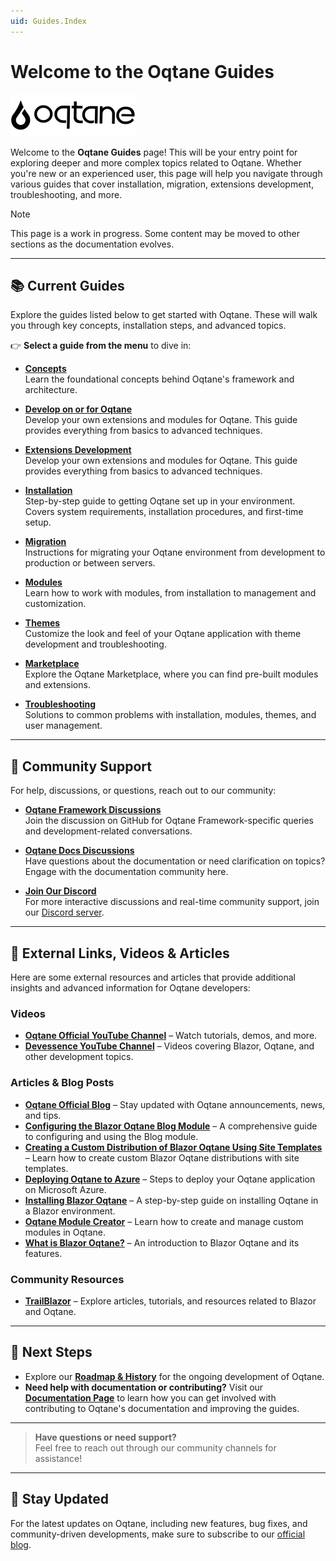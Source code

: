 ```yaml
---
uid: Guides.Index
---
```


# Welcome to the Oqtane Guides

![Oqtane Rocks!](../assets/logo.png)

Welcome to the **Oqtane Guides** page!
This will be your entry point for exploring deeper and more complex topics related to Oqtane.
Whether you're new or an experienced user, this page will help you navigate through various guides
that cover installation, migration, extensions development, troubleshooting, and more.

> [!NOTE]
> This page is a work in progress. Some content may be moved to other sections as the documentation evolves.

---

## 📚 Current Guides

Explore the guides listed below to get started with Oqtane.
These will walk you through key concepts, installation steps, and advanced topics.

👉 **Select a guide from the menu** to dive in:

- **[Concepts](./concepts/index.md)**  
  Learn the foundational concepts behind Oqtane's framework and architecture.

- **[Develop on or for Oqtane](../dev/index.md)**  
  Develop your own extensions and modules for Oqtane. This guide provides everything from basics to advanced techniques.

- **[Extensions Development](../dev/extensions/index.md)**  
  Develop your own extensions and modules for Oqtane. This guide provides everything from basics to advanced techniques.

- **[Installation](installation/index.md)**  
  Step-by-step guide to getting Oqtane set up in your environment. Covers system requirements, installation procedures, and first-time setup.

- **[Migration](migrations/index.md)**  
  Instructions for migrating your Oqtane environment from development to production or between servers.

- **[Modules](modules/index.md)**  
  Learn how to work with modules, from installation to management and customization.

- **[Themes](themes/index.md)**  
  Customize the look and feel of your Oqtane application with theme development and troubleshooting.

- **[Marketplace](marketplace/index.md)**  
  Explore the Oqtane Marketplace, where you can find pre-built modules and extensions.

- **[Troubleshooting](troubleshooting/index.md)**  
  Solutions to common problems with installation, modules, themes, and user management.

---

## 🤝 Community Support

For help, discussions, or questions, reach out to our community:

- **[Oqtane Framework Discussions](https://github.com/oqtane/oqtane.framework/discussions)**  
  Join the discussion on GitHub for Oqtane Framework-specific queries and development-related conversations.

- **[Oqtane Docs Discussions](https://github.com/oqtane/oqtane.docs/discussions)**  
  Have questions about the documentation or need clarification on topics? Engage with the documentation community here.

- **[Join Our Discord](https://discord.gg/BnPny88avK)**  
  For more interactive discussions and real-time community support, join our [Discord server](https://discord.gg/BnPny88avK).

---

## 🔗 External Links, Videos & Articles

Here are some external resources and articles that provide additional insights and advanced information for Oqtane developers:

### Videos

- **[Oqtane Official YouTube Channel](https://www.youtube.com/@oqtane6402)** – Watch tutorials, demos, and more.
- **[Devessence YouTube Channel](https://www.youtube.com/@Devessence)** – Videos covering Blazor, Oqtane, and other development topics.

### Articles & Blog Posts

- **[Oqtane Official Blog](https://www.oqtane.org/Blog)** – Stay updated with Oqtane announcements, news, and tips.
- **[Configuring the Blazor Oqtane Blog Module](https://blazorhelpwebsite.com/ViewBlogPost/15)** – A comprehensive guide to configuring and using the Blog module.
- **[Creating a Custom Distribution of Blazor Oqtane Using Site Templates](https://blazorhelpwebsite.com/ViewBlogPost/41)** – Learn how to create custom Blazor Oqtane distributions with site templates.
- **[Deploying Oqtane to Azure](https://blazorhelpwebsite.com/ViewBlogPost/40)** – Steps to deploy your Oqtane application on Microsoft Azure.
- **[Installing Blazor Oqtane](https://blazorhelpwebsite.com/ViewBlogPost/1)** – A step-by-step guide on installing Oqtane in a Blazor environment.
- **[Oqtane Module Creator](https://blazorhelpwebsite.com/ViewBlogPost/4)** – Learn how to create and manage custom modules in Oqtane.
- **[What is Blazor Oqtane?](https://blazorhelpwebsite.com/ViewBlogPost/16)** – An introduction to Blazor Oqtane and its features.

### Community Resources

- **[TrailBlazor](https://trailblazor.net/)** – Explore articles, tutorials, and resources related to Blazor and Oqtane.

---

## 🚀 Next Steps

- Explore our **[Roadmap & History](roadmap/index.md)** for the ongoing development of Oqtane.
- **Need help with documentation or contributing?** Visit our **[Documentation Page](../dev/docs/index.md)**
    to learn how you can get involved with contributing to Oqtane's documentation and improving the guides.

---

> **Have questions or need support?**  
> Feel free to reach out through our community channels for assistance!

---

## 📣 Stay Updated

For the latest updates on Oqtane, including new features, bug fixes, and community-driven developments,
make sure to subscribe to our [official blog](https://www.oqtane.org/Blog).

